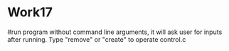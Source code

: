 # Work17

#run program without command line arguments, it will ask user for inputs after running. Type "remove" or "create" to operate control.c 
